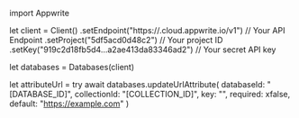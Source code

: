 import Appwrite

let client = Client()
    .setEndpoint("https://<REGION>.cloud.appwrite.io/v1") // Your API Endpoint
    .setProject("5df5acd0d48c2") // Your project ID
    .setKey("919c2d18fb5d4...a2ae413da83346ad2") // Your secret API key

let databases = Databases(client)

let attributeUrl = try await databases.updateUrlAttribute(
    databaseId: "[DATABASE_ID]",
    collectionId: "[COLLECTION_ID]",
    key: "",
    required: xfalse,
    default: "https://example.com"
)

